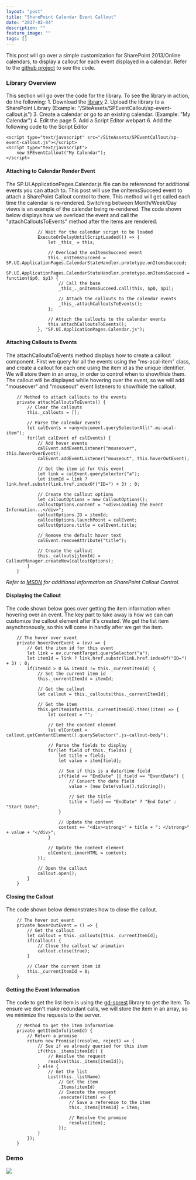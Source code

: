 ```yaml
---
layout: "post"
title: "SharePoint Calendar Event Callout"
date: "2017-02-04"
description: ""
feature_image: ""
tags: []
---
```


This post will go over a simple customization for SharePoint 2013/Online calendars, to display a callout for each event displayed in a calendar. Refer to the [github project](https://github.com/gunjandatta/sp-event-callout) to see the code.

<!--more-->

### Library Overview

This section will go over the code for the library. To see the library in action, do the following: 1. Download the [library](https://github.com/gunjandatta/sp-event-callout/blob/master/dist/sp-event-callout.js) 2. Upload the library to a SharePoint Library (Example: "/SiteAssets/SPEventCallout/sp-event-callout.js") 3. Create a calendar or go to an existing calendar. (Example: "My Calendar") 4. Edit the page 5. Add a Script Editor webpart 6. Add the following code to the Script Editor

```
<script type="text/javascript" src="/SiteAssets/SPEventCallout/sp-event-callout.js"></script>
<script type="text/javascript">
    new SPEventCallout("My Calendar");
</script>

```

#### Attaching to Calendar Render Event

The SP.UI.ApplicationPages.Calendar.js file can be referenced for additional events you can attach to. This post will use the onItemsSucceed event to attach a SharePoint Callout control to them. This method will get called each time the calendar is re-rendered. Switching between Month/Week/Day views is an example of the calendar being re-rendered. The code shown below displays how we overload the event and call the "attachCalloutsToEvents" method after the items are rendered.

```
            // Wait for the calendar script to be loaded
            ExecuteOrDelayUntilScriptLoaded(() => {
                let _this_ = this;

                // Overload the onItemsSucceed event
                this._onItemsSucceed = SP.UI.ApplicationPages.CalendarStateHandler.prototype.onItemsSucceed;
                SP.UI.ApplicationPages.CalendarStateHandler.prototype.onItemsSucceed = function($p0, $p1) {
                    // Call the base
                    _this_._onItemsSucceed.call(this, $p0, $p1);

                    // Attach the callouts to the calendar events
                    _this_.attachCalloutsToEvents();
                };

                // Attach the callouts to the calendar events
                this.attachCalloutsToEvents();
            }, "SP.UI.ApplicationPages.Calendar.js");

```

#### Attaching Callouts to Events

The attachCalloutsToEvents method displays how to create a callout component. First we query for all the events using the "ms-acal-item" class, and create a callout for each one using the item id as the unique identifier. We will store them in an array, in order to control when to show/hide them. The callout will be displayed while hovering over the event, so we will add "mouseover" and "mouseout" event listeners to show/hide the callout.

```
    // Method to attach callouts to the events
    private attachCalloutsToEvents() {
        // Clear the callouts
        this._callouts = [];

        // Parse the calendar events
        let calEvents = <any>document.querySelectorAll(".ms-acal-item");
        for(let calEvent of calEvents) {
            // Add hover events
            calEvent.addEventListener("mouseover", this.hoverOverEvent);
            calEvent.addEventListener("mouseout", this.hoverOutEvent);

            // Get the item id for this event
            let link = calEvent.querySelector("a");
            let itemId = link ? link.href.substr(link.href.indexOf("ID=") + 3) : 0;

            // Create the callout options
            let calloutOptions = new CalloutOptions();
            calloutOptions.content = "<div>Loading the Event Information...</div>";
            calloutOptions.ID = itemId;
            calloutOptions.launchPoint = calEvent;
            calloutOptions.title = calEvent.title;

            // Remove the default hover text
            calEvent.removeAttribute("title");

            // Create the callout
            this._callouts[itemId] = CalloutManager.createNew(calloutOptions);
        }
    }

```

_Refer to [MSDN](https://msdn.microsoft.com/en-us/library/office/dn135236.aspx) for additional information on SharePoint Callout Control._

#### Displaying the Callout

The code shown below goes over getting the item information when hovering over an event. The key part to take away is how we can can customize the callout element after it's created. We get the list item asynchronously, so this will come in handly after we get the item.

```
    // The hover over event
    private hoverOverEvent = (ev) => {
        // Get the item id for this event
        let link = ev.currentTarget.querySelector("a");
        let itemId = link ? link.href.substr(link.href.indexOf("ID=") + 3) : 0;
        if(itemId > 0 && itemId != this._currentItemId) {
            // Set the current item id
            this._currentItemId = itemId;

            // Get the callout
            let callout = this._callouts[this._currentItemId];

            // Get the item
            this.getItemInfo(this._currentItemId).then((item) => {
                let content = "";

                // Get the content element
                let elContent = callout.getContentElement().querySelector(".js-callout-body");

                // Parse the fields to display
                for(let field of this._fields) {
                    let title = field;
                    let value = item[field];

                    // See if this is a date/time field
                    if(field == "EndDate" || field == "EventDate") {
                        // Convert the date field
                        value = (new Date(value)).toString();

                        // Set the title
                        title = field == "EndDate" ? "End Date" : "Start Date";
                    }

                    // Update the content
                    content += "<div><strong>" + title + ": </strong>" + value + "</div>";
                }

                // Update the content element
                elContent.innerHTML = content;
            });

            // Open the callout
            callout.open();
        }
    }

```

#### Closing the Callout

The code shown below demonstrates how to close the callout.

```
    // The hover out event
    private hoverOutEvent = () => {
        // Get the callout
        let callout = this._callouts[this._currentItemId];
        if(callout) {
            // Close the callout w/ animation
            callout.close(true);
        }

        // Clear the current item id
        this._currentItemId = 0;
    }

```

#### Getting the Event Information

The code to get the list item is using the [gd-sprest](https://gunjandatta.github.io/sprest) library to get the item. To ensure we don't make redundant calls, we will store the item in an array, so we minimize the requests to the server.

```
    // Method to get the item Information
    private getItemInfo(itemId) {
        // Return a promise
        return new Promise((resolve, reject) => {
            // See if we already queried for this item
            if(this._items[itemId]) {
                // Resolve the request
                resolve(this._items[itemId]);
            } else {
                // Get the list
                List(this._listName)
                    // Get the item
                    .Items(itemId)
                    // Execute the request
                    .execute((item) => {
                        // Save a reference to the item
                        this._items[itemId] = item;

                        // Resolve the promise
                        resolve(item);
                    });
            }
        });
    }

```

### Demo

![](http://dattabase.com/wp-content/uploads/2017/02/callout.png)
